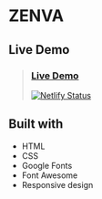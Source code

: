 # ZENVA

## Live Demo

> ### [Live Demo](https://bondok6.github.io/ZENVA/)
> [![Netlify Status](https://api.netlify.com/api/v1/badges/35d3183f-57ba-41f6-9379-83e7a9f8aec7/deploy-status)](https://zenva.netlify.app/) 


## Built with

- HTML
- CSS
- Google Fonts
- Font Awesome
- Responsive design

